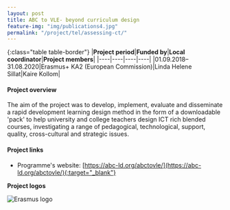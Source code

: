 ```yaml
---
layout: post
title: ABC to VLE- beyond curriculum design  
feature-img: "img/publications4.jpg"
permalink: "/project/tel/assessing-ct/"
---
```


{:class="table table-border"}
|**Project period**|**Funded by**|**Local coordinator**|**Project members**|
|----|----|----|----|
|01.09.2018–31.08.2020|Erasmus+ KA2 (European Commission)|Linda Helene Sillat|Kaire Kollom|

#### Project overview
The aim of the project was to develop, implement, evaluate and disseminate a rapid development learning design method in the form of a downloadable 'pack' to help university and college teachers design ICT rich blended courses, investigating a range of pedagogical, technological, support, quality, cross-cultural and strategic issues. 

#### Project links

- Programme's website: [https://abc-ld.org/abctovle/](https://abc-ld.org/abctovle/){:target="_blank"}

**Project logos**
<div> 
    <img class="img-fluid-innews" src="{{ '/img/financier_logos/erasmus-plus.png' | prepend: site.baseurl }}" alt="Erasmus logo">
</div>